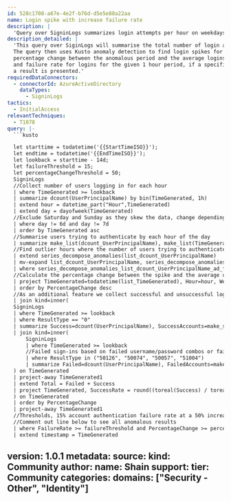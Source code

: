 ```yaml
---
id: 528c1708-a67e-4e2f-b76d-d5e5e88a22aa
name: Login spike with increase failure rate
description: |
  'Query over SigninLogs summarizes login attempts per hour on weekdays. Kusto anomaly detection finds login spikes. Calculates percentage change between anomalous period and average logins. Determines success and failure rate for logins for 1 hour period.'
description_detailed: |
  'This query over SiginLogs will summarise the total number of login attempts for each hour of the day on week days, this can be edited.
  The query then uses Kusto anomaly detection to find login spikes for each hour across all days. The query will then calculate the
  percentage change between the anomalous period and the average logins for that period. Finally the query will determine the success
  and failure rate for logins for the given 1 hour period, if a specified % change in logins is detected alongside a specified failure rate
  a result is presented.'
requiredDataConnectors:
  - connectorId: AzureActiveDirectory
    dataTypes:
      - SigninLogs
tactics:
  - InitialAccess
relevantTechniques:
  - T1078
query: |-
  ```kusto

  let starttime = todatetime('{{StartTimeISO}}');
  let endtime = todatetime('{{EndTimeISO}}');
  let lookback = starttime - 14d;
  let failureThreshold = 15;
  let percentageChangeThreshold = 50;
  SigninLogs
  //Collect number of users logging in for each hour
  | where TimeGenerated >= lookback
  | summarize dcount(UserPrincipalName) by bin(TimeGenerated, 1h)
  | extend hour = datetime_part("Hour",TimeGenerated)
  | extend day = dayofweek(TimeGenerated)
  //Exclude Saturday and Sunday as they skew the data, change depending on your weekend days
  | where day != 6d and day != 7d
  | order by TimeGenerated asc
  //Summarise users trying to authenticate by each hour of the day
  | summarize make_list(dcount_UserPrincipalName), make_list(TimeGenerated), avg(dcount_UserPrincipalName), make_list(day) by hour
  //Find outlier hours where the number of users trying to authenticate spikes, expand and then keep only anomalous rows
  | extend series_decompose_anomalies(list_dcount_UserPrincipalName)
  | mv-expand list_dcount_UserPrincipalName, series_decompose_anomalies_list_dcount_UserPrincipalName_ad_flag, list_TimeGenerated, list_day
  | where series_decompose_anomalies_list_dcount_UserPrincipalName_ad_flag == 1
  //Calculate the percentage change between the spike and the average users authenticating
  | project TimeGenerated=todatetime(list_TimeGenerated), Hour=hour, WeekDay=list_day, AccountsAuthenticating=list_dcount_UserPrincipalName, AverageAccountsAuthenticatin=round(avg_dcount_UserPrincipalName, 0), PercentageChange = round  ((list_dcount_UserPrincipalName - avg_dcount_UserPrincipalName) / avg_dcount_UserPrincipalName * 100,   2)
  | order by PercentageChange desc
  //As an additional feature we collect successful and unsuccessful logins during the 1h windows with anomalies
  | join kind=inner(
  SigninLogs
  | where TimeGenerated >= lookback
  | where ResultType == "0"
  | summarize Success=dcount(UserPrincipalName), SuccessAccounts=make_set(UserPrincipalName) by bin(TimeGenerated, 1h)
  | join kind=inner(
      SigninLogs
      | where TimeGenerated >= lookback
      //Failed sign-ins based on failed username/password combos or failed MFA
      | where ResultType in ("50126", "50074", "50057", "51004")
      | summarize Failed=dcount(UserPrincipalName), FailedAccounts=make_set(UserPrincipalName) by bin(TimeGenerated, 1h)
  ) on TimeGenerated
  | project-away TimeGenerated1
  | extend Total = Failed + Success
  | project TimeGenerated, SuccessRate = round((toreal(Success) / toreal(Total)) *100) , round(FailureRate = (toreal(Failed) / toreal(Total)) *100), SuccessAccounts, FailedAccounts
  ) on TimeGenerated
  | order by PercentageChange
  | project-away TimeGenerated1
  //Thresholds, 15% account authentication failure rate at a 50% increase in accounts attempting to authenticate by default
  //Comment out line below to see all anomalous results
  | where FailureRate >= failureThreshold and PercentageChange >= percentageChangeThreshold
  | extend timestamp = TimeGenerated
  ```
version: 1.0.1
metadata:
  source:
    kind: Community
  author:
    name: Shain
  support:
    tier: Community
  categories:
    domains: ["Security - Other", "Identity"]
---
```


